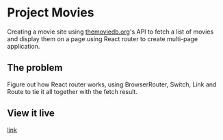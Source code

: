 # Project Movies

Creating a movie site using [themoviedb.org](http://themoviedb.org/)'s API to fetch a list of movies and display them on a page using React router to create multi-page application.

## The problem

Figure out how React router works, using BrowserRouter, Switch, Link and Route to tie it all together with the fetch result.

## View it live

[link](https://lucid-elion-4818cb.netlify.com/)